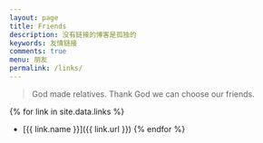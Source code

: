 ```yaml
---
layout: page
title: Friends
description: 没有链接的博客是孤独的
keywords: 友情链接
comments: true
menu: 朋友
permalink: /links/
---
```


> God made relatives. Thank God we can choose our friends.

{% for link in site.data.links %}
* [{{ link.name }}]({{ link.url }})
{% endfor %}
